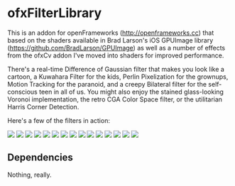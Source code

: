 # ofxFilterLibrary #


This is an addon for openFrameworks (http://openframeworks.cc) that based on the shaders available in Brad Larson's iOS GPUImage library (https://github.com/BradLarson/GPUImage) as well as a number of effects from the ofxCv addon I've moved into shaders for improved performance.

There's a real-time Difference of Gaussian filter that makes you look like a cartoon, a Kuwahara Filter for the kids, Perlin Pixelization for the grownups, Motion Tracking for the paranoid, and a creepy Bilateral filter for the self-conscious teen in all of us. You might also enjoy the stained glass-looking Voronoi implementation, the retro CGA Color Space filter, or the utilitarian Harris Corner Detection.

Here's a few of the filters in action:

<img src="http://omegra.net/img/f00.jpg" />
<img src="http://omegra.net/img/f01.jpg" />
<img src="http://omegra.net/img/f02.jpg" />
<img src="http://omegra.net/img/f03.jpg" />
<img src="http://omegra.net/img/f04.jpg" />
<img src="http://omegra.net/img/f05.jpg" />
<img src="http://omegra.net/img/f06.jpg" />
<img src="http://omegra.net/img/f07.jpg" />
<img src="http://omegra.net/img/f08.jpg" />
<img src="http://omegra.net/img/f09.jpg" />
<img src="http://omegra.net/img/f19.jpg" />
<img src="http://omegra.net/img/f11.jpg" />
<img src="http://omegra.net/img/f12.jpg" />
<img src="http://omegra.net/img/f13.jpg" />
<img src="http://omegra.net/img/f14.jpg" />

## Dependencies ##

Nothing, really.